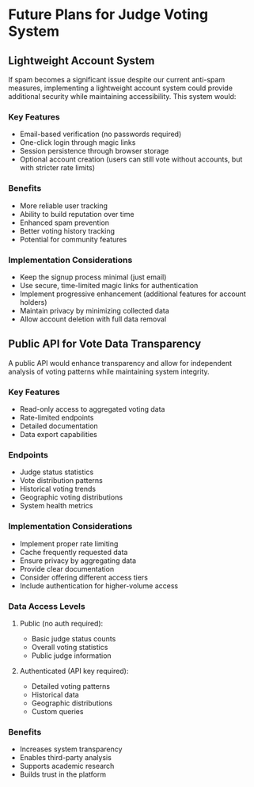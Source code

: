 # Future Plans for Judge Voting System

## Lightweight Account System

If spam becomes a significant issue despite our current anti-spam measures, implementing a lightweight account system could provide additional security while maintaining accessibility. This system would:

### Key Features
- Email-based verification (no passwords required)
- One-click login through magic links
- Session persistence through browser storage
- Optional account creation (users can still vote without accounts, but with stricter rate limits)

### Benefits
- More reliable user tracking
- Ability to build reputation over time
- Enhanced spam prevention
- Better voting history tracking
- Potential for community features

### Implementation Considerations
- Keep the signup process minimal (just email)
- Use secure, time-limited magic links for authentication
- Implement progressive enhancement (additional features for account holders)
- Maintain privacy by minimizing collected data
- Allow account deletion with full data removal

## Public API for Vote Data Transparency

A public API would enhance transparency and allow for independent analysis of voting patterns while maintaining system integrity.

### Key Features
- Read-only access to aggregated voting data
- Rate-limited endpoints
- Detailed documentation
- Data export capabilities

### Endpoints
- Judge status statistics
- Vote distribution patterns
- Historical voting trends
- Geographic voting distributions
- System health metrics

### Implementation Considerations
- Implement proper rate limiting
- Cache frequently requested data
- Ensure privacy by aggregating data
- Provide clear documentation
- Consider offering different access tiers
- Include authentication for higher-volume access

### Data Access Levels
1. Public (no auth required):
   - Basic judge status counts
   - Overall voting statistics
   - Public judge information

2. Authenticated (API key required):
   - Detailed voting patterns
   - Historical data
   - Geographic distributions
   - Custom queries

### Benefits
- Increases system transparency
- Enables third-party analysis
- Supports academic research
- Builds trust in the platform